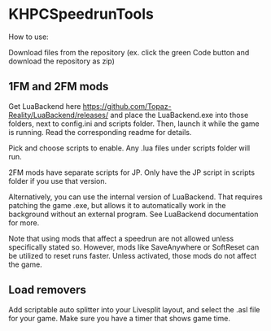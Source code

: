 # KHPCSpeedrunTools

How to use:

Download files from the repository (ex. click the green Code button and download the repository as zip)

## 1FM and 2FM mods
Get LuaBackend here https://github.com/Topaz-Reality/LuaBackend/releases/ and place the LuaBackend.exe into those folders, next to config.ini and scripts folder. Then, launch it while the game is running. Read the corresponding readme for details.

Pick and choose scripts to enable. Any .lua files under scripts folder will run.

2FM mods have separate scripts for JP. Only have the JP script in scripts folder if you use that version.

Alternatively, you can use the internal version of LuaBackend. That requires patching the game .exe, but allows it to automatically work in the background without an external program. See LuaBackend documentation for more.

Note that using mods that affect a speedrun are not allowed unless specifically stated so. However, mods like SaveAnywhere or SoftReset can be utilized to reset runs faster. Unless activated, those mods do not affect the game.

## Load removers
Add scriptable auto splitter into your Livesplit layout, and select the .asl file for your game. Make sure you have a timer that shows game time.
